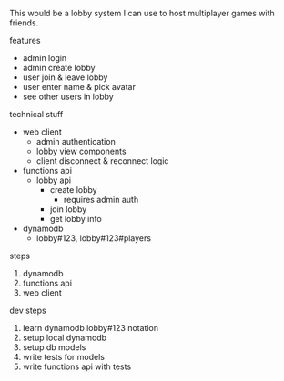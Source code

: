 This would be a lobby system I can use to host multiplayer games with friends.

features
- admin login
- admin create lobby
- user join & leave lobby
- user enter name & pick avatar
- see other users in lobby

technical stuff
- web client
    - admin authentication
    - lobby view components
    - client disconnect & reconnect logic
- functions api
    - lobby api
        - create lobby
            - requires admin auth
        - join lobby
        - get lobby info
- dynamodb
    - lobby#123, lobby#123#players

steps
1. dynamodb
1. functions api
1. web client

dev steps
1. learn dynamodb lobby#123 notation
1. setup local dynamodb
1. setup db models
1. write tests for models
1. write functions api with tests
